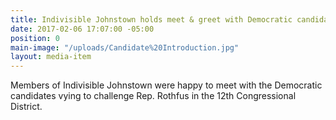 ```yaml
---
title: Indivisible Johnstown holds meet & greet with Democratic candidates.
date: 2017-02-06 17:07:00 -05:00
position: 0
main-image: "/uploads/Candidate%20Introduction.jpg"
layout: media-item
---
```


Members of Indivisible Johnstown were happy to meet with the Democratic candidates vying to challenge Rep. Rothfus in the 12th Congressional District.

